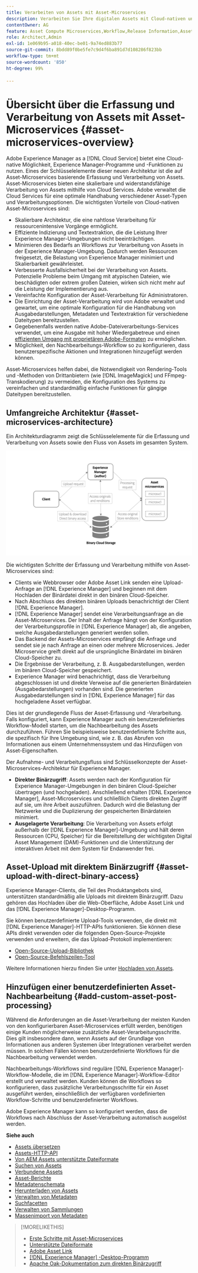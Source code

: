```yaml
---
title: Verarbeiten von Assets mit Asset-Microservices
description: Verarbeiten Sie Ihre digitalen Assets mit Cloud-nativen und skalierbaren Microservices für die Asset-Verarbeitung.
contentOwner: AG
feature: Asset Compute Microservices,Workflow,Release Information,Asset Processing
role: Architect,Admin
exl-id: 1e069b95-a018-40ec-be01-9a74ed883b77
source-git-commit: 8bdd89f0be5fe7c9d4f6ba891d7d108286f823bb
workflow-type: tm+mt
source-wordcount: '850'
ht-degree: 99%

---
```


# Übersicht über die Erfassung und Verarbeitung von Assets mit Asset-Microservices {#asset-microservices-overview}

Adobe Experience Manager as a [!DNL Cloud Service] bietet eine Cloud-native Möglichkeit, Experience Manager-Programme und -Funktionen zu nutzen. Eines der Schlüsselelemente dieser neuen Architektur ist die auf Asset-Microservices basierende Erfassung und Verarbeitung von Assets. Asset-Microservices bieten eine skalierbare und widerstandsfähige Verarbeitung von Assets mithilfe von Cloud Services. Adobe verwaltet die Cloud Services für eine optimale Handhabung verschiedener Asset-Typen und Verarbeitungsoptionen. Die wichtigsten Vorteile von Cloud-nativen Asset-Microservices sind:

* Skalierbare Architektur, die eine nahtlose Verarbeitung für ressourcenintensive Vorgänge ermöglicht.
* Effiziente Indizierung und Textextraktion, die die Leistung Ihrer Experience Manager-Umgebungen nicht beeinträchtigen.
* Minimieren des Bedarfs an Workflows zur Verarbeitung von Assets in der Experience Manager-Umgebung. Dadurch werden Ressourcen freigesetzt, die Belastung von Experience Manager minimiert und Skalierbarkeit gewährleistet.
* Verbesserte Ausfallsicherheit bei der Verarbeitung von Assets. Potenzielle Probleme beim Umgang mit atypischen Dateien, wie beschädigten oder extrem großen Dateien, wirken sich nicht mehr auf die Leistung der Implementierung aus.
* Vereinfachte Konfiguration der Asset-Verarbeitung für Administratoren.
* Die Einrichtung der Asset-Verarbeitung wird von Adobe verwaltet und gewartet, um eine optimale Konfiguration für die Handhabung von Ausgabedarstellungen, Metadaten und Textextraktion für verschiedene Dateitypen bereitzustellen.
* Gegebenenfalls werden native Adobe-Dateiverarbeitungs-Services verwendet, um eine Ausgabe mit hoher Wiedergabetreue und einen [effizienten Umgang mit proprietären Adobe-Formaten](file-format-support.md) zu ermöglichen.
* Möglichkeit, den Nachbearbeitungs-Workflow so zu konfigurieren, dass benutzerspezifische Aktionen und Integrationen hinzugefügt werden können.

Asset-Microservices helfen dabei, die Notwendigkeit von Rendering-Tools und -Methoden von Drittanbietern (wie [!DNL ImageMagick] und FFmpeg-Transkodierung) zu vermeiden, die Konfiguration des Systems zu vereinfachen und standardmäßig einfache Funktionen für gängige Dateitypen bereitzustellen.

## Umfangreiche Architektur {#asset-microservices-architecture}

Ein Architekturdiagramm zeigt die Schlüsselelemente für die Erfassung und Verarbeitung von Assets sowie den Fluss von Assets im gesamten System.

<!-- Proposed DRAFT diagram for asset microservices overview - see section "Asset processing - high-level diagram" in the PPTX deck

https://adobe-my.sharepoint.com/personal/gklebus_adobe_com/_layouts/15/guestaccess.aspx?guestaccesstoken=jexDC5ZnepXSt6dTPciH66TzckS1BPEfdaZuSgHugL8%3D&docid=2_1ec37f0bd4cc74354b4f481cd420e07fc&rev=1&e=CdgElS
-->

![Erfassung und Verarbeitung von Assets mit Asset-Microservices](assets/asset-microservices-overview.png "Erfassung und Verarbeitung von Assets mit Asset-Microservices")

Die wichtigsten Schritte der Erfassung und Verarbeitung mithilfe von Asset-Microservices sind:

* Clients wie Webbrowser oder Adobe Asset Link senden eine Upload-Anfrage an [!DNL Experience Manager] und beginnen mit dem Hochladen der Binärdatei direkt in den binären Cloud-Speicher.
* Nach Abschluss des direkten binären Uploads benachrichtigt der Client [!DNL Experience Manager].
* [!DNL Experience Manager] sendet eine Verarbeitungsanfrage an die Asset-Microservices. Der Inhalt der Anfrage hängt von der Konfiguration der Verarbeitungsprofile in [!DNL Experience Manager] ab, die angeben, welche Ausgabedarstellungen generiert werden sollen.
* Das Backend der Assets-Microservices empfängt die Anfrage und sendet sie je nach Anfrage an einen oder mehrere Microservices. Jeder Microservice greift direkt auf die ursprüngliche Binärdatei im binären Cloud-Speicher zu.
* Die Ergebnisse der Verarbeitung, z. B. Ausgabedarstellungen, werden im binären Cloud-Speicher gespeichert.
* Experience Manager wird benachrichtigt, dass die Verarbeitung abgeschlossen ist und direkte Verweise auf die generierten Binärdateien (Ausgabedarstellungen) vorhanden sind. Die generierten Ausgabedarstellungen sind in [!DNL Experience Manager] für das hochgeladene Asset verfügbar.

Dies ist der grundlegende Fluss der Asset-Erfassung und -Verarbeitung. Falls konfiguriert, kann Experience Manager auch ein benutzerdefiniertes Workflow-Modell starten, um die Nachbearbeitung des Assets durchzuführen. Führen Sie beispielsweise benutzerdefinierte Schritte aus, die spezifisch für Ihre Umgebung sind, wie z. B. das Abrufen von Informationen aus einem Unternehmenssystem und das Hinzufügen von Asset-Eigenschaften.

Der Aufnahme- und Verarbeitungsfluss sind Schlüsselkonzepte der Asset-Microservices-Architektur für Experience Manager.

* **Direkter Binärzugriff**: Assets werden nach der Konfiguration für Experience Manager-Umgebungen in den binären Cloud-Speicher übertragen (und hochgeladen). Anschließend erhalten [!DNL Experience Manager], Asset-Microservices und schließlich Clients direkten Zugriff auf sie, um ihre Arbeit auszuführen. Dadurch wird die Belastung der Netzwerke und die Duplizierung der gespeicherten Binärdateien minimiert.
* **Ausgelagerte Verarbeitung**: Die Verarbeitung von Assets erfolgt außerhalb der [!DNL Experience Manager]-Umgebung und hält deren Ressourcen (CPU, Speicher) für die Bereitstellung der wichtigsten Digital Asset Management (DAM)-Funktionen und die Unterstützung der interaktiven Arbeit mit dem System für Endanwender frei.

## Asset-Upload mit direktem Binärzugriff {#asset-upload-with-direct-binary-access}

Experience Manager-Clients, die Teil des Produktangebots sind, unterstützen standardmäßig alle Uploads mit direktem Binärzugriff. Dazu gehören das Hochladen über die Web-Oberfläche, Adobe Asset Link und das [!DNL Experience Manager]-Desktop-Programm.

Sie können benutzerdefinierte Upload-Tools verwenden, die direkt mit [!DNL Experience Manager]-HTTP-APIs funktionieren. Sie können diese APIs direkt verwenden oder die folgenden Open-Source-Projekte verwenden und erweitern, die das Upload-Protokoll implementieren:

* [Open-Source-Upload-Bibliothek](https://github.com/adobe/aem-upload)
* [Open-Source-Befehlszeilen-Tool](https://github.com/adobe/aio-cli-plugin-aem)

Weitere Informationen hierzu finden Sie unter [Hochladen von Assets](add-assets.md).

## Hinzufügen einer benutzerdefinierten Asset-Nachbearbeitung {#add-custom-asset-post-processing}

Während die Anforderungen an die Asset-Verarbeitung der meisten Kunden von den konfigurierbaren Asset-Microservices erfüllt werden, benötigen einige Kunden möglicherweise zusätzliche Asset-Verarbeitungsschritte. Dies gilt insbesondere dann, wenn Assets auf der Grundlage von Informationen aus anderen Systemen über Integrationen verarbeitet werden müssen. In solchen Fällen können benutzerdefinierte Workflows für die Nachbearbeitung verwendet werden.

Nachbearbeitungs-Workflows sind reguläre [!DNL Experience Manager]-Workflow-Modelle, die im [!DNL Experience Manager]-Workflow-Editor erstellt und verwaltet werden. Kunden können die Workflows so konfigurieren, dass zusätzliche Verarbeitungsschritte für ein Asset ausgeführt werden, einschließlich der verfügbaren vordefinierten Workflow-Schritte und benutzerdefinierter Workflows.

Adobe Experience Manager kann so konfiguriert werden, dass die Workflows nach Abschluss der Asset-Verarbeitung automatisch ausgelöst werden.

<!-- TBD asgupta, Engg: Create some asset-microservices-data-flow-diagram.
-->

**Siehe auch**

* [Assets übersetzen](translate-assets.md)
* [Assets-HTTP-API](mac-api-assets.md)
* [Von AEM Assets unterstützte Dateiformate](file-format-support.md)
* [Suchen von Assets](search-assets.md)
* [Verbundene Assets](use-assets-across-connected-assets-instances.md)
* [Asset-Berichte](asset-reports.md)
* [Metadatenschemata](metadata-schemas.md)
* [Herunterladen von Assets](download-assets-from-aem.md)
* [Verwalten von Metadaten](manage-metadata.md)
* [Suchfacetten](search-facets.md)
* [Verwalten von Sammlungen](manage-collections.md)
* [Massenimport von Metadaten](metadata-import-export.md)

>[!MORELIKETHIS]
>
>* [Erste Schritte mit Asset-Microservices](asset-microservices-configure-and-use.md)
>* [Unterstützte Dateiformate](file-format-support.md)
>* [Adobe Asset Link](https://helpx.adobe.com/de/enterprise/using/adobe-asset-link.html)
>* [[!DNL Experience Manager] -Desktop-Programm](https://experienceleague.adobe.com/docs/experience-manager-desktop-app/using/introduction.html?lang=de)
>* [Apache Oak-Dokumentation zum direkten Binärzugriff](https://jackrabbit.apache.org/oak/docs/features/direct-binary-access.html)

